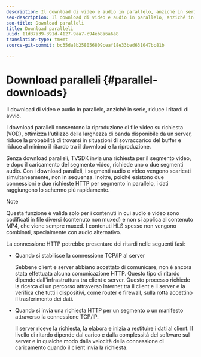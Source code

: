 ```yaml
---
description: Il download di video e audio in parallelo, anziché in serie, riduce i ritardi di avvio.
seo-description: Il download di video e audio in parallelo, anziché in serie, riduce i ritardi di avvio.
seo-title: Download paralleli
title: Download paralleli
uuid: 11d37a39-391d-4127-9aa7-c94eb8a6a6a8
translation-type: tm+mt
source-git-commit: bc35da8b258056809ceaf18e33bed631047bc81b

---
```



# Download paralleli {#parallel-downloads}

Il download di video e audio in parallelo, anziché in serie, riduce i ritardi di avvio.

I download paralleli consentono la riproduzione di file video su richiesta (VOD), ottimizza l&#39;utilizzo della larghezza di banda disponibile da un server, riduce la probabilità di trovarsi in situazioni di sovraccarico del buffer e riduce al minimo il ritardo tra il download e la riproduzione.

<!-- 

Removed as part of "no DASH use cases" for 2.5.1, May 31st, 2017 release.
<p>Parallel downloads allows DASH video-on-demand (VOD) files to be played, optimizes the available bandwidth usage from a server, lowers the probability of getting into buffer under-run situations, and minimizes the delay between download and playback. </p>

 -->

Senza download paralleli, TVSDK invia una richiesta per il segmento video, e dopo il caricamento del segmento video, richiede uno o due segmenti audio. Con i download paralleli, i segmenti audio e video vengono scaricati simultaneamente, non in sequenza. Inoltre, poiché esistono due connessioni e due richieste HTTP per segmento in parallelo, i dati raggiungono lo schermo più rapidamente.

>[!NOTE]
>
>Questa funzione è valida solo per i contenuti in cui audio e video sono codificati in file diversi (contenuto non muxed) e non si applica al contenuto MP4, che viene sempre muxed. I contenuti HLS spesso non vengono combinati, specialmente con audio alternativo.

<!-- 

See comment above (DASH use case removed).
<note type="restriction">
  This feature applies only to content where the audio and video are encoded into different files (unmuxed content) and does not apply to MP4 content, which is always muxed. Most DASH content is unmuxed, and HLS content is often unmuxed, especially with alternate audio. 
</note>

 -->

La connessione HTTP potrebbe presentare dei ritardi nelle seguenti fasi:

* Quando si stabilisce la connessione TCP/IP al server

   Sebbene client e server abbiano accettato di comunicare, non è ancora stata effettuata alcuna comunicazione HTTP. Questo tipo di ritardo dipende dall&#39;infrastruttura tra client e server. Questo processo richiede la ricerca di un percorso attraverso Internet tra il client e il server e la verifica che tutti i dispositivi, come router e firewall, sulla rotta accettino il trasferimento dei dati.
* Quando si invia una richiesta HTTP per un segmento o un manifesto attraverso la connessione TCP/IP.

   Il server riceve la richiesta, la elabora e inizia a restituire i dati al client. Il livello di ritardo dipende dal carico e dalla complessità del software sul server e in qualche modo dalla velocità della connessione di caricamento quando il client invia la richiesta.